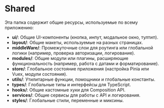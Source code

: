 # Shared

Эта папка содержит общие ресурсы, используемые по всему приложению:

- **ui/**: Общие UI-компоненты (кнопка, инпут, модальное окно, тултип).
- **layout/**: Общие макеты, используемые на разных страницах.
- **middleWare/**: Промежуточные слои для роутинга или глобальной логики (например, проверка авторизации, логирование).
- **modules/**: Общие модули или плагины, расширяющие функциональность (например, работа с датами и форматирование).
- **store/**: Глобальное состояние приложения (настройка Pinia или Vuex, модули состояния).
- **utils/**: Утилитарные функции, помощники и глобальные константы.
- **types/**: Глобальные типы и интерфейсы для TypeScript.
- **hooks/**: Общие кастомные хуки для Composition API.
- **services/**: Общие сервисы для работы с API и логирования.
- **styles/**: Глобальные стили, переменные и миксины.
